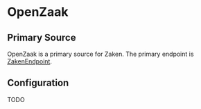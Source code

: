 # OpenZaak

## Primary Source

OpenZaak is a primary source for Zaken. The primary endpoint is [ZakenEndpoint](../endpoints/zaken.md#zakenendpoint-).

## Configuration

TODO
